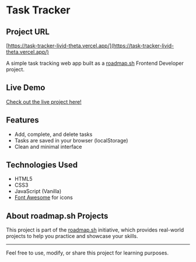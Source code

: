 # Task Tracker

## Project URL

[https://task-tracker-livid-theta.vercel.app/](https://task-tracker-livid-theta.vercel.app/)

A simple task tracking web app built as a [roadmap.sh](https://roadmap.sh/projects) Frontend Developer project.

## Live Demo

[Check out the live project here!](https://task-tracker-livid-theta.vercel.app/)

## Features

- Add, complete, and delete tasks
- Tasks are saved in your browser (localStorage)
- Clean and minimal interface

## Technologies Used

- HTML5
- CSS3
- JavaScript (Vanilla)
- [Font Awesome](https://fontawesome.com/) for icons

## About roadmap.sh Projects

This project is part of the [roadmap.sh](https://roadmap.sh/projects) initiative, which provides real-world projects to help you practice and showcase your skills.

---

Feel free to use, modify, or share this project for learning purposes.
